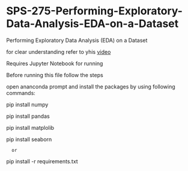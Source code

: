 # SPS-275-Performing-Exploratory-Data-Analysis-EDA-on-a-Dataset
Performing Exploratory Data Analysis (EDA) on a Dataset

for clear understanding refer to yhis <a href="https://drive.google.com/file/d/1aiZM3ga2kENFz8ieB0-THlAnAEzClP3S/view?usp=sharing">video</a>

Requires Jupyter Notebook for running

Before running this file follow the steps 

open ananconda prompt and install the packages by using following commands:

pip install numpy

pip install pandas

pip install matplolib

pip install seaborn

      or 
      
pip install -r requirements.txt
